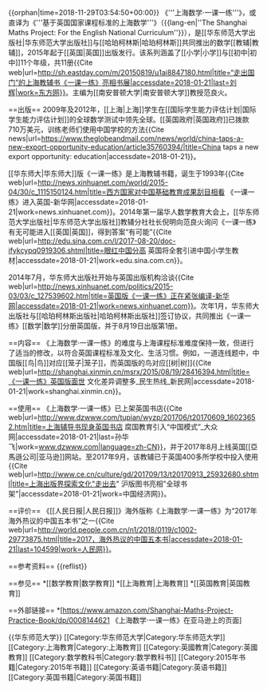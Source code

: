 {{orphan|time=2018-11-29T03:54:50+00:00}}
《'''上海数学·一课一练'''》，或直译为《'''基于英国国家课程标准的上海数学'''》（{{lang-en|''The Shanghai Maths Project: For the English National Curriculum''}}），是[[华东师范大学出版社|华东师范大学出版社]]与[[哈珀柯林斯|哈珀柯林斯]]共同推出的数学[[教辅|教辅]]，2015年起于[[英国|英国]]出版发行。该系列涵盖了[[小学|小学]]与[[初中|初中]]11个年级，共11册<ref name=eastday>{{Cite web|url=http://sh.eastday.com/m/20150819/u1ai8847180.html|title=“走出国门”的上海教辅书《一课一练》亮相书展|accessdate=2018-01-21|last=刘辉|work=东方网}}</ref>。主编为[[南安普顿大学|南安普顿大学]]教授范良火。

==出版==
2009年及2012年，[[上海|上海]]学生在[[国际学生能力评估计划|国际学生能力评估计划]]的全球数学测试中领先全球。[[英国政府|英国政府]]已拨款710万美元，训练老师们使用中国学校的方法<ref>{{Cite news|url=https://www.theglobeandmail.com/news/world/china-taps-a-new-export-opportunity-education/article35760394/|title=China taps a new export opportunity: education|accessdate=2018-01-21}}</ref>。

[[华东师大|华东师大]]版《一课一练》是上海教辅书籍，诞生于1993年<ref name=xinhuanet>{{Cite web|url=http://news.xinhuanet.com/world/2015-04/30/c_1115150124.htm|title=西方国家对中国基础教育成果刮目相看 《一课一练》进入英国-新华网|accessdate=2018-01-21|work=news.xinhuanet.com}}</ref>。2014年第一届华人数学教育大会上，[[华东师范大学出版社|华东师范大学出版社]]教辅分社社长倪明向范良火询问《一课一练》有无可能进入[[英国|英国]]，得到答案“有可能”<ref>{{Cite web|url=http://edu.sina.com.cn/l/2017-08-20/doc-ifykcypq0919306.shtml|title=眼红中国分高 英国将全套引进中国小学生教材|accessdate=2018-01-21|work=edu.sina.com.cn}}</ref>。

2014年7月，华东师大出版社开始与英国出版机构洽谈<ref>{{Cite web|url=http://news.xinhuanet.com/politics/2015-03/03/c_127539602.htm|title=英国版《一课一练》正在紧张编译-新华网|accessdate=2018-01-21|work=news.xinhuanet.com}}</ref>。次年1月，华东师大出版社与[[哈珀柯林斯出版社|哈珀柯林斯出版社]]签订协议，共同推出《一课一练》[[数学|数学]]分册英国版<ref name=xinhuanet/>，并于8月19日出版第1册<ref name=eastday/>。

==内容==
《上海数学·一课一练》的难度与上海课程标准难度保持一致，但进行了适当的修改，以符合英国课程标准及文化、生活习惯<ref name=eastday/>。例如，一道连线题中，中国版[[鸟|鸟]]对应[[笼子|笼子]]，而英国版的鸟对应[[树|树]]<ref>{{Cite web|url=http://shanghai.xinmin.cn/msrx/2015/08/19/28416394.html|title=《一课一练》英国版面世 文化差异调整多_民生热线_新民网|accessdate=2018-01-21|work=shanghai.xinmin.cn}}</ref>。

==使用==
《上海数学·一课一练》已上架英国书店<ref>{{Cite web|url=http://www.dzwww.com/tupian/wyzp/201706/t20170609_16023652.htm|title=上海辅导书现身英国书店 腐国教育引入“中国模式”_大众网|accessdate=2018-01-21|last=孙华飞|work=www.dzwww.com|language=zh-CN}}</ref>，并于2017年8月上线英国[[亞馬遜公司|亚马逊]]网站<ref name=people/>。至2017年9月，该教辅已于英国400多所学校中投入使用
<ref>{{Cite web|url=http://www.ce.cn/culture/gd/201709/13/t20170913_25932680.shtml|title=上海出版界探索文化"走出去" 沪版图书亮相"全球书架"|accessdate=2018-01-21|work=中国经济网}}</ref>。

==评价==
《[[人民日报|人民日报]]》海外版称《上海数学·一课一练》为“2017年海外热议的中国五本书”之一<ref name=people>{{Cite web|url=http://world.people.com.cn/n1/2018/0119/c1002-29773875.html|title=2017，海外热议的中国五本书|accessdate=2018-01-21|last=104599|work=人民网}}</ref>。

==参考资料==
{{reflist}}

==参见==
*[[数学教育|数学教育]]
*[[上海教育|上海教育]]
*[[英国教育|英国教育]]

==外部链接==
*[https://www.amazon.com/Shanghai-Maths-Project-Practice-Book/dp/0008144621 《上海数学·一课一练》在亚马逊上的页面]

{{华东师范大学}}
[[Category:华东师范大学|Category:华东师范大学]]
[[Category:上海教育|Category:上海教育]]
[[Category:英國教育|Category:英國教育]]
[[Category:数学教科书|Category:数学教科书]]
[[Category:2015年书籍|Category:2015年书籍]]
[[Category:英语书籍|Category:英语书籍]]
[[Category:英国书籍|Category:英国书籍]]